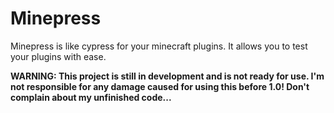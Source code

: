 # Minepress
Minepress is like cypress for your minecraft plugins. It allows you to test your plugins with ease.

**WARNING: This project is still in development and is not ready for use. I'm not responsible for any damage caused for using this before 1.0! Don't complain about my unfinished code...**